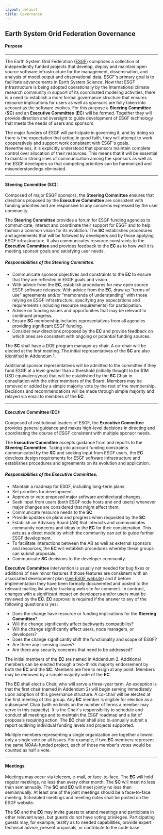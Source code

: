 ```yaml
---
layout: default
title: Governance
---
```


## Earth System Grid Federation Governance

#### Purpose
------------

The Earth System Grid Federation ([ESGF][esgf]) comprises a collection of independently funded projects that develop, deploy and maintain open source software infrastructure for the management, dissemination, and analysis of model output and observational data. ESGF's primary goal is to facilitate advancements in Earth System Science. Now that ESGF infrastructure is being adopted operationally by the international climate research community in support of its coordinated modeling activities, there is a need to establish a more formal governance structure that ensures resource implications for users as well as sponsors are fully taken into account as the software evolves. For this purpose a **Steering Committee** (**SC**) and an **Executive Committee** (**EC**) will be formed. Together they will provide direction and oversight to guide development of ESGF technology that meets the needs of users and sponsors.

The major funders of ESGF will participate in governing it, and by doing so there is the expectation that acting in good faith, they will attempt to work cooperatively and support work consistent with ESGF's goals. Nevertheless, it is explicitly understood that sponsors maintain complete control over allocation of their resources. This means that it will be essential to maintain strong lines of communication among the sponsors as well as the ESGF developers so that competing priorities can be harmonized and misunderstandings eliminated.

------------

#### Steering Committee (SC):

Composed of major ESGF sponsors, the **Steering Committee** ensures that directions proposed by the **Executive Committee** are consistent with funding priorities and are responsive to any concerns expressed by the user community.

The **Steering Committee** provides a forum for ESGF funding agencies to communicate, interact and coordinate their support for ESGF and to help fashion a common vision for its evolution. The **SC** establishes procedures and agreements that will be followed by developers and by those applying ESGF infrastructure. It also communicates resource constraints to the **Executive Committee** and provides feedback to the **EC** as to how well it is meeting sponsor goals and satisfying user needs.

##### Responsibilities of the Steering Committee:

* Communicate sponsor objectives and constraints to the **EC** to ensure that they are reflected in ESGF goals and vision.
* With advice from the **EC**, establish procedures for new open source ESGF software releases. With advice from the **EC**, draw up "terms of use" agreements and/or "memoranda of understanding" with those relying on ESGF infrastructure, specifying any expectations and requirements (including resource requirements) for participation.
* Advise on funding issues and opportunities that may be relevant to continued progress.
* Ensure **SC** membership includes representatives from all agencies providing significant ESGF funding.
* Consider new directions proposed by the **EC** and provide feedback on which ones are consistent with ongoing or potential funding sources.

The **SC** shall have a DOE program manager as chair. A co-chair will be elected at the first meeting. The initial representatives of the **SC** are also identified in Addendum 1.

Additional sponsor representatives will be admitted to the committee if they fund ESGF at a level greater than a threshold (initially thought to be $1M USD equivalent/year) that will be established by the **SC** Chair in consultation with the other members of the Board. Members may be removed or added by a simple majority vote by the rest of the membership. Decisions and recommendations will be made through simple majority and relayed via email to members of the **EC**.

-----------

#### Executive Committee (EC):

Composed of institutional leaders of ESGF, the **Executive Committee** provides general guidance and makes high-level decisions in directing and coordinating the course of ESGF consistent with multiple sponsor needs.

The **Executive Committee** accepts guidance from and reports to the **Steering Committee**. Taking into account funding constraints communicated by the **SC** and seeking input from ESGF users, the **EC** develops design requirements for ESGF software infrastructure and establishes procedures and agreements on its evolution and application.

##### Responsibilities of the Executive Committee:

* Maintain a roadmap for ESGF, including long-term plans.
* Set priorities for development.
* Approve or veto proposed major software architectural changes.
* Seek input from users (both ESGF node hosts and end users) whenever major changes are
considered that might affect them.
* Communicate resource needs to the **SC**.
* Provide updates on plans and progress when requested by the **SC**.
* Establish an Advisory Board (AB) that interacts and communicates community concerns and
ideas to the **EC** for their consideration. This acts as a direct mode by which the community can
act to guide further ESGF development.
* To facilitate interactions between the AB as well as external sponsors and resources, the **EC** will
establish procedures whereby these groups can submit proposals.
* Communicate **SC** decisions to the developer community.

**Executive Committee** intervention is usually not needed for bug fixes or additions of new minor features if those features are consistent with an associated development plan ([see ESGF website][esgf]) and if before implementation they have been formally documented and posted to the relevant mailing list and/or tracking web site for comment. In contrast, changes with a significant impact on developers and/or users must be reviewed by the **EC**. **EC** approval is required if the answer to any of the following questions is yes:

* Does the change have resource or funding implications for the **Steering Committee**?
* Will the change significantly affect backwards compatibility?
* Will the change significantly affect users, node managers, or developers?
* Does the change significantly shift the functionality and scope of ESGF?
* Are there any licensing issues?
* Are there any security concerns that need to be addressed?

The initial members of the **EC** are named in Addendum 2. Additional members can be elected through a two-thirds majority endorsement by both the **EC** and the **SC**. Members are free to resign at any point. Members may be removed by a simple majority vote of the **EC**.

The **EC** shall elect a Chair, who will serve a three-year term. An exception is that the first chair (named in Addendum 2) will begin serving immediately upon adoption of this governance structure. A co-chair will be elected at the first meeting of this group. Any **EC** member is eligible for election as a subsequent Chair (with no limits on the number of terms a member may serve in this capacity). It is the Chair's responsibility to schedule and conduct all meetings and to maintain the ESGF roadmap and a list of proposals requiring action. The **EC** chair shall also bi-annually submit a report outlining individual funding levels and projects supported.

Multiple members representing a single organization are together allowed only a single vote on all issues. For example, if two **EC** members represent the same NOAA-funded project, each of those member's votes would be counted as half a vote.

-------------

#### Meetings


Meetings may occur via telecom, e-mail, or face-to-face. The **EC** will hold regular meetings, no less than every other month. The **SC** will meet no less than semiannually. The **SC** and **EC** will meet jointly no less than semiannually. At least one of the joint meetings should be a face-to-face meeting. Scheduled meetings and meeting notes shall be posted on the ESGF website.

The **SC** and the **EC** may invite guests to attend meetings and participate in other relevant ways, but guests do not have voting privileges. Participating guests may, for example, testify as to needed capabilities, provide expert technical advice, present proposals, or contribute to the code base.


[esgf]: http://esgf.llnl.gov